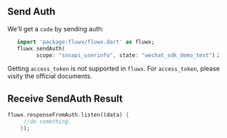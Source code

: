 ## Send Auth
We'll get a `code` by sending auth:
```dart
   import 'package:fluwx/fluwx.dart' as fluwx;
   fluwx.sendAuth(
         scope: "snsapi_userinfo", state: "wechat_sdk_demo_test")；
```
Getting `access_token` is not supported in `fluwx`. For `access_token`, please visity the official documents.


## Receive SendAuth Result

```dart
fluwx.responseFromAuth.listen((data) {
     //do something.
    });
```
